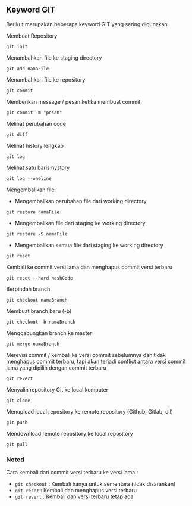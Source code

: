 ## Keyword GIT

Berikut merupakan beberapa keyword GIT yang sering digunakan

Membuat Repository
```shell
git init
```

Menambahkan file ke staging directory
```shell
git add namaFile
```

Menambahkan file ke repository
```shell
git commit
```

Memberikan message / pesan ketika membuat commit
```shell
git commit -m "pesan"
```

Melihat perubahan code
```shell
git diff
```


Melihat history lengkap
```shell
git log
```

Melihat satu baris hystory
```shell
git log --oneline
```

Mengembalikan file:
- Mengembalikan perubahan file dari working directory
```shell
git restore namaFile
```

- Mengembalikan file dari staging ke working directory
```shell
git restore -S namaFile
```
- Mengembalikan semua file dari staging ke working directory
```shell
git reset
```

Kembali ke commit versi lama dan menghapus commit versi terbaru
```shell
git reset --hard hashCode
```

Berpindah branch
```shell
git checkout namaBranch
```

Membuat branch baru (-b)
```shell
git checkout -b namaBranch
```

Menggabungkan branch ke master
```shell
git merge namaBranch
```

Merevisi commit / kembali ke versi commit sebelumnya dan tidak menghapus commit terbaru, tapi akan terjadi conflict antara versi commit lama yang dipilih dengan commit terbaru
```shell
git revert
```

Menyalin repository Git ke local komputer
```shell
git clone
```

Menupload local repository ke remote repository (Github, Gitlab, dll)
```shell
git push
```

Mendownload remote repository ke local repository
```shell
git pull
```


### Noted
Cara kembali dari commit versi terbaru ke versi lama :
- `git checkout`  : Kembali hanya untuk sementara (tidak disarankan)
- `git reset`     : Kembali dan menghapus versi terbaru
- `git revert`    : Kembali dan versi terbaru tetap ada
